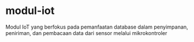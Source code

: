 # modul-iot
Modul IoT yang berfokus pada pemanfaatan database dalam penyimpanan, peniriman, dan pembacaan data dari sensor melalui mikrokontroler
